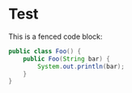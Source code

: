 # Test

This is a fenced code block:

```java
public class Foo() {
	public Foo(String bar) {
		System.out.println(bar);
	}
}
```
